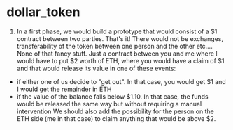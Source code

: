 # dollar_token

1) In a first phase, we would build a prototype that would consist of a $1 contract between two parties. That's it! There would not be exchanges, transferability of the token between one person and the other etc....
None of that fancy stuff. Just a contract between you and me where I would have to put $2 worth of ETH, where you would have a claim of $1 and that would release its value in one of these events:
- if either one of us decide to "get out". In that case, you would get $1 and I would get the remainder in ETH
- if the value of the balance falls below $1.10. In that case, the funds would be released the same way but without requiring a manual intervention
We should also add the possibility for the person on the ETH side (me in that case) to claim anything that would be above $2.
